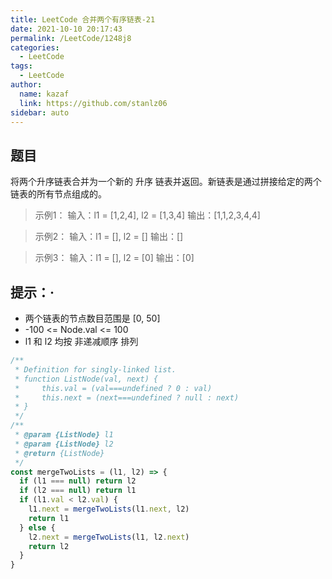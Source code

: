 ```yaml
---
title: LeetCode 合并两个有序链表-21
date: 2021-10-10 20:17:43
permalink: /LeetCode/1248j8
categories: 
  - LeetCode
tags: 
  - LeetCode
author: 
  name: kazaf
  link: https://github.com/stanlz06
sidebar: auto
---
```



## 题目
将两个升序链表合并为一个新的 升序 链表并返回。新链表是通过拼接给定的两个链表的所有节点组成的。 

> 示例1：
输入：l1 = [1,2,4], l2 = [1,3,4]
输出：[1,1,2,3,4,4]

> 示例2：
输入：l1 = [], l2 = []
输出：[]

> 示例3：
输入：l1 = [], l2 = [0]
输出：[0]

## 提示：·
  - 两个链表的节点数目范围是 [0, 50]
  - -100 <= Node.val <= 100
  - l1 和 l2 均按 非递减顺序 排列

``` js
/**
 * Definition for singly-linked list.
 * function ListNode(val, next) {
 *     this.val = (val===undefined ? 0 : val)
 *     this.next = (next===undefined ? null : next)
 * }
 */
/**
 * @param {ListNode} l1
 * @param {ListNode} l2
 * @return {ListNode}
 */
const mergeTwoLists = (l1, l2) => {
  if (l1 === null) return l2
  if (l2 === null) return l1
  if (l1.val < l2.val) {
    l1.next = mergeTwoLists(l1.next, l2)
    return l1
  } else {
    l2.next = mergeTwoLists(l1, l2.next)
    return l2
  }
}
```